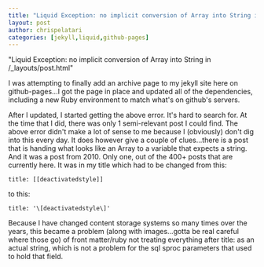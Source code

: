 ```yaml
---
title: "Liquid Exception: no implicit conversion of Array into String in _layouts"
layout: post
author: chrispelatari
categories: [jekyll,liquid,github-pages]
---
```

"Liquid Exception: no implicit conversion of Array into String in /\_layouts/post.html"

I was attempting to finally add an archive page to my jekyll site here on github-pages...I got the page in place and updated all of the dependencies, including a new Ruby environment to match what's on github's servers.

After I updated, I started getting the above error. It's hard to search for. At the time that I did, there was only 1 semi-relevant post I could find. The above error didn't make a lot of sense to me because I (obviously) don't dig into this every day. It does however give a couple of clues...there is a post that is handing what looks like an Array to a variable that expects a string. And it was a post from 2010. Only one, out of the 400+ posts that are currently here. It was in my title which had to be changed from this:

```
title: [[deactivatedstyle]]
```

to this:

```
title: '\[deactivatedstyle\]'
```

Because I have changed content storage systems so many times over the years, this became a problem (along with images...gotta be real careful where those go) of front matter/ruby not treating everything after title: as an actual string, which is not a problem for the sql sproc parameters that used to hold that field.

